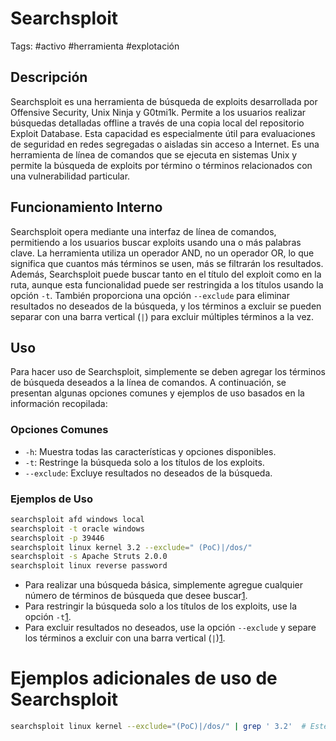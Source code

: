 # Searchsploit

Tags: #activo #herramienta #explotación

## Descripción
Searchsploit es una herramienta de búsqueda de exploits desarrollada por Offensive Security, Unix Ninja y G0tmi1k. Permite a los usuarios realizar búsquedas detalladas offline a través de una copia local del repositorio Exploit Database. Esta capacidad es especialmente útil para evaluaciones de seguridad en redes segregadas o aisladas sin acceso a Internet. Es una herramienta de línea de comandos que se ejecuta en sistemas Unix y permite la búsqueda de exploits por término o términos relacionados con una vulnerabilidad particular.

## Funcionamiento Interno
Searchsploit opera mediante una interfaz de línea de comandos, permitiendo a los usuarios buscar exploits usando una o más palabras clave. La herramienta utiliza un operador AND, no un operador OR, lo que significa que cuantos más términos se usen, más se filtrarán los resultados. Además, Searchsploit puede buscar tanto en el título del exploit como en la ruta, aunque esta funcionalidad puede ser restringida a los títulos usando la opción `-t`. También proporciona una opción `--exclude` para eliminar resultados no deseados de la búsqueda, y los términos a excluir se pueden separar con una barra vertical (`|`) para excluir múltiples términos a la vez.

## Uso
Para hacer uso de Searchsploit, simplemente se deben agregar los términos de búsqueda deseados a la línea de comandos. A continuación, se presentan algunas opciones comunes y ejemplos de uso basados en la información recopilada:

### Opciones Comunes
- `-h`: Muestra todas las características y opciones disponibles.
- `-t`: Restringe la búsqueda solo a los títulos de los exploits.
- `--exclude`: Excluye resultados no deseados de la búsqueda.

### Ejemplos de Uso
```bash
searchsploit afd windows local
searchsploit -t oracle windows
searchsploit -p 39446
searchsploit linux kernel 3.2 --exclude=" (PoC)|/dos/"
searchsploit -s Apache Struts 2.0.0
searchsploit linux reverse password
```

- Para realizar una búsqueda básica, simplemente agregue cualquier número de términos de búsqueda que desee buscar​[1](https://blog.certcube.com/searchsploit-cheat-sheet/)​.
- Para restringir la búsqueda solo a los títulos de los exploits, use la opción `-t`​[1](https://blog.certcube.com/searchsploit-cheat-sheet/)​.
- Para excluir resultados no deseados, use la opción `--exclude` y separe los términos a excluir con una barra vertical (`|`)​[1](https://blog.certcube.com/searchsploit-cheat-sheet/)​.

# Ejemplos adicionales de uso de Searchsploit

```bash
searchsploit linux kernel --exclude="(PoC)|/dos/" | grep ' 3.2'  # Este comando proporciona una salida “más limpia” (ordenada por versión sin encabezados/pies de página)&#8203;``【oaicite:0】``&#8203;.
```

